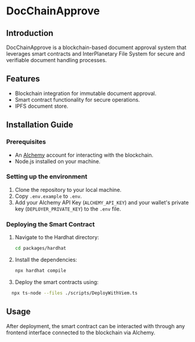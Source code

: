 # DocChainApprove

## Introduction
DocChainApprove is a blockchain-based document approval system that leverages smart contracts and InterPlanetary File System for secure and verifiable document handling processes.

## Features
- Blockchain integration for immutable document approval.
- Smart contract functionality for secure operations.
- IPFS document store.

## Installation Guide

### Prerequisites
- An [Alchemy](https://www.alchemy.com/) account for interacting with the blockchain.
- Node.js installed on your machine.

### Setting up the environment
1. Clone the repository to your local machine.
2. Copy `.env.example` to `.env`.
3. Add your Alchemy API Key (`ALCHEMY_API_KEY`) and your wallet's private key (`DEPLOYER_PRIVATE_KEY`) to the `.env` file.

### Deploying the Smart Contract
1. Navigate to the Hardhat directory:
   ```bash
   cd packages/hardhat
   ```
2. Install the dependencies:
   ```bash
   npx hardhat compile
   ```
3. Deploy the smart contracts using:
  ```bash
    npx ts-node --files ./scripts/DeployWithViem.ts
  ```

## Usage
After deployment, the smart contract can be interacted with through any frontend interface connected to the blockchain via Alchemy.
